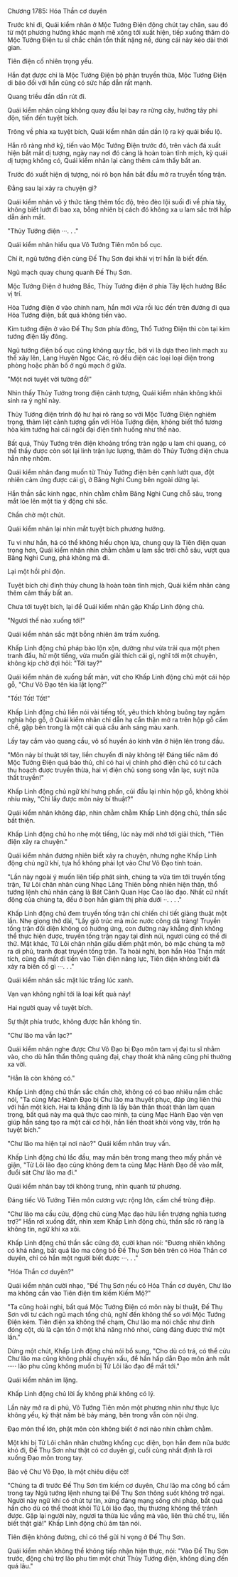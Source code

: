 




Chương 1785: Hóa Thần cơ duyên


Trước khi đi, Quái kiểm nhân ở Mộc Tướng Điện động chút tay chân, sau đó từ một phương hướng khác mạnh mẽ xông tới xuất hiện, tiếp xuống thăm dò Mộc Tướng Điện tu sĩ chắc chắn tổn thất nặng nề, dùng cái này kéo dài thời gian.

Tiên điện cố nhiên trọng yếu.

Hắn đạt được chỉ là Mộc Tướng Điện bộ phận truyền thừa, Mộc Tướng Điện di bảo đối với hắn cũng có sức hấp dẫn rất mạnh.

Quang triều dần dần rút đi.

Quái kiểm nhân cũng không quay đầu lại bay ra rừng cây, hướng tây phi độn, tiến đến tuyệt bích.

Trông về phía xa tuyệt bích, Quái kiểm nhân dần dần lộ ra kỳ quái biểu lộ.

Hắn rõ ràng nhớ kỹ, tiến vào Mộc Tướng Điện trước đó, trên vách đá xuất hiện bắt mắt dị tượng, ngày nay nơi đó càng là hoàn toàn tĩnh mịch, kỳ quái dị tượng không có, Quái kiểm nhân lại càng thêm cảm thấy bất an.

Trước đó xuất hiện dị tượng, nói rõ bọn hắn bắt đầu mở ra truyền tống trận.

Đằng sau lại xảy ra chuyện gì?

Quái kiểm nhân vô ý thức tăng thêm tốc độ, trèo đèo lội suối đi về phía tây, không biết lướt đi bao xa, bỗng nhiên bị cách đó không xa u lam sắc trời hấp dẫn ánh mắt.

"Thủy Tướng điện ···. . ."

Quái kiểm nhân hiểu qua Vô Tướng Tiên môn bố cục.

Chí ít, ngũ tướng điện cùng Đế Thụ Sơn đại khái vị trí hắn là biết đến.

Ngũ mạch quay chung quanh Đế Thụ Sơn.

Mộc Tướng Điện ở hướng Bắc, Thủy Tướng điện ở phía Tây lệch hướng Bắc vị trí.

Hỏa Tướng điện ở vào chính nam, hắn mới vừa rồi lúc đến trên đường đi qua Hỏa Tướng điện, bất quá không tiến vào.

Kim tướng điện ở vào Đế Thụ Sơn phía đông, Thổ Tướng Điện thì còn tại kim tướng điện lấy đông.

Ngũ tướng điện bố cục cũng không quy tắc, bởi vì là dựa theo linh mạch xu thế xây lên, Lang Huyên Ngọc Các, rõ đều điện các loại loại điện trong phòng hoặc phân bố ở ngũ mạch ở giữa.

"Một nơi tuyệt vời tường đổ!"

Nhìn thấy Thủy Tướng trong điện cảnh tượng, Quái kiểm nhân không khỏi sinh ra ý nghĩ này.

Thủy Tướng điện trình độ hư hại rõ ràng so với Mộc Tướng Điện nghiêm trọng, thảm liệt cảnh tượng gần với Hỏa Tướng điện, không biết thổ tương hòa kim tướng hai cái ngôi đại điện tình huống như thế nào.

Bất quá, Thủy Tướng trên điện khoảng trống tràn ngập u lam chi quang, có thể thấy được còn sót lại linh trận lực lượng, thăm dò Thủy Tướng điện chưa hẳn nhẹ nhõm.

Quái kiểm nhân đang muốn từ Thủy Tướng điện bên cạnh lướt qua, đột nhiên cảm ứng được cái gì, ở Băng Nghi Cung bên ngoài dừng lại.

Hắn thần sắc kinh ngạc, nhìn chằm chằm Băng Nghi Cung chỗ sâu, trong mắt lóe lên một tia ý động chi sắc.

Chần chờ một chút.

Quái kiểm nhân lại nhìn mắt tuyệt bích phương hướng.

Tu vi như hắn, há có thể không hiểu chọn lựa, chung quy là Tiên điện quan trọng hơn, Quái kiểm nhân nhìn chằm chằm u lam sắc trời chỗ sâu, vượt qua Băng Nghi Cung, phá không mà đi.

Lại một hồi phi độn.

Tuyệt bích chi đỉnh thủy chung là hoàn toàn tĩnh mịch, Quái kiểm nhân càng thêm cảm thấy bất an.

Chưa tới tuyệt bích, lại để Quái kiểm nhân gặp Khấp Linh động chủ.

"Ngươi thế nào xuống tới!"

Quái kiểm nhân sắc mặt bỗng nhiên âm trầm xuống.

Khấp Linh động chủ pháp bào lộn xộn, dường như vừa trải qua một phen tranh đấu, hừ một tiếng, vừa muốn giải thích cái gì, nghĩ tới một chuyện, không kịp chờ đợi hỏi: "Tới tay?"

Quái kiểm nhân đè xuống bất mãn, vứt cho Khấp Linh động chủ một cái hộp gỗ, "Chư Vô Đạo tên kia lật lọng?"

"Tốt! Tốt! Tốt!"

Khấp Linh động chủ liền nói vài tiếng tốt, yêu thích không buông tay ngắm nghía hộp gỗ, ở Quái kiểm nhân chỉ dẫn hạ cẩn thận mở ra trên hộp gỗ cấm chế, gặp bên trong là một cái quả cầu ánh sáng màu xanh.

Lấy tay cắm vào quang cầu, vô số huyền ảo kinh văn ở hiện lên trong đầu.

"Môn này bí thuật tới tay, liền chuyến đi này không tệ! Đáng tiếc năm đó Mộc Tướng Điện quá bảo thủ, chỉ có hai vị chính phó điện chủ có tư cách thu hoạch được truyền thừa, hai vị điện chủ song song vẫn lạc, suýt nữa thất truyền!"

Khấp Linh động chủ ngữ khí hưng phấn, cúi đầu lại nhìn hộp gỗ, không khỏi nhíu mày, "Chỉ lấy được môn này bí thuật?"

Quái kiểm nhân không đáp, nhìn chằm chằm Khấp Linh động chủ, thần sắc bất thiện.

Khấp Linh động chủ ho nhẹ một tiếng, lúc này mới nhớ tới giải thích, "Tiên điện xảy ra chuyện."

Quái kiểm nhân đương nhiên biết xảy ra chuyện, nhưng nghe Khấp Linh động chủ ngữ khí, tựa hồ không phải lọt vào Chư Vô Đạo tính toán.

"Lần này ngoài ý muốn liên tiếp phát sinh, chúng ta vừa tìm tới truyền tống trận, Tử Lôi chân nhân cùng Nhạc Lăng Thiên bỗng nhiên hiện thân, thổ tướng lệnh chủ nhân càng là Bát Cảnh Quan Hạc Cao lão đạo. Nhất cử nhất động của chúng ta, đều ở bọn hắn giám thị phía dưới ··. . . ."

Khấp Linh động chủ đem truyền tống trận chi chiến chi tiết giảng thuật một lần. Nhẹ giọng thở dài, "Lấy giỏ trúc mà múc nước công dã tràng! Truyền tống trận đối diện không có hưởng ứng, con đường này khẳng định không thể thực hiện được, truyền tống trận ngay tại đỉnh núi, ngươi cũng có thể đi thử. Mặt khác, Tử Lôi chân nhân giấu diếm phật môn, bỏ mặc chúng ta mở ra di phủ, tranh đoạt truyền tống trận. Ta hoài nghi, bọn hắn Hóa Thần mất tích, cũng đã mất đi tiến vào Tiên điện năng lực, Tiên điện không biết đã xảy ra biến cố gì ···. . ."

Quái kiểm nhân sắc mặt lúc trắng lúc xanh.

Vạn vạn không nghĩ tới là loại kết quả này!

Hai người quay về tuyệt bích.

Sự thật phía trước, không được hắn không tin.

"Chư lão ma vẫn lạc?"

Quái kiểm nhân nghe được Chư Vô Đạo bị Đạo môn tam vị đại tu sĩ nhằm vào, cho dù hắn thần thông quảng đại, chạy thoát khả năng cũng phi thường xa vời.

"Hẳn là còn không có."

Khấp Linh động chủ thần sắc chần chờ, không có có bao nhiêu nắm chắc nói, "Ta cùng Mạc Hành Đạo bị Chư lão ma thuyết phục, đáp ứng liên thủ với hắn một kích. Hai ta khẳng định là lấy bản thân thoát thân làm quan trọng, bất quá này ma quả thực cao minh, ta cùng Mạc Hành Đạo vẻn vẹn giúp hắn sáng tạo ra một cái cơ hội, hắn liền thoát khỏi vòng vây, trốn hạ tuyệt bích."

"Chư lão ma hiện tại nơi nào?" Quái kiểm nhân truy vấn.

Khấp Linh động chủ lắc đầu, may mắn bên trong mang theo mấy phần vẻ giận, "Tử Lôi lão đạo cũng không đem ta cùng Mạc Hành Đạo để vào mắt, đuổi sát Chư lão ma đi."

Quái kiểm nhân bay tới không trung, nhìn quanh tứ phương.

Đáng tiếc Vô Tướng Tiên môn cương vực rộng lớn, cấm chế trùng điệp.

"Chư lão ma cầu cứu, động chủ cùng Mạc đạo hữu liền trượng nghĩa tương trợ?" Hắn rơi xuống đất, nhìn xem Khấp Linh động chủ, thần sắc rõ ràng là không tin, ngữ khí xa xôi.

Khấp Linh động chủ thần sắc cứng đờ, cười khan nói: "Đương nhiên không có khả năng, bất quá lão ma công bố Đế Thụ Sơn bên trên có Hóa Thần cơ duyên, chỉ có hắn một người biết được ···. . ."

"Hóa Thần cơ duyên?"

Quái kiểm nhân cười nhạo, "Đế Thụ Sơn nếu có Hóa Thần cơ duyên, Chư lão ma không cần vào Tiên điện tìm kiếm Kiếm Mộ?"

"Ta cũng hoài nghi, bất quá Mộc Tướng Điện có môn này bí thuật, Đế Thụ Sơn với tư cách ngũ mạch tổng chủ, nghĩ đến không thể so với Mộc Tướng Điện kém. Tiên điện xa không thể chạm, Chư lão ma nói chắc như đinh đóng cột, dù là cận tồn ở một khả năng nhỏ nhoi, cũng đáng được thử một lần."

Dừng một chút, Khấp Linh động chủ nói bổ sung, "Cho dù có trá, có thể cứu Chư lão ma cũng không phải chuyện xấu, để hắn hấp dẫn Đạo môn ánh mắt ····· lão phu cũng không muốn bị Tử Lôi lão đạo để mắt tới."

Quái kiểm nhân im lặng.

Khấp Linh động chủ lời ấy không phải không có lý.

Lần này mở ra di phủ, Vô Tướng Tiên môn một phương nhìn như thực lực không yếu, kỳ thật năm bè bảy mảng, bên trong vẫn còn nội ứng.

Đạo môn thế lớn, phật môn còn không biết ở nơi nào nhìn chằm chằm.

Một khi bị Tử Lôi chân nhân chưởng khống cục diện, bọn hắn đem nửa bước khó đi, Đế Thụ Sơn như thật có cơ duyên gì, cuối cùng nhất định là rơi xuống Đạo môn trong tay.

Bảo vệ Chư Vô Đạo, là một chiêu diệu cờ!

"Chúng ta đi trước Đế Thụ Sơn tìm kiếm cơ duyên, Chư lão ma công bố cầm trong tay Ngũ tướng lệnh nhưng tại Đế Thụ Sơn thông suốt không trở ngại. Người này ngữ khí có chút tự tin, xứng đáng mạng sống chi pháp, bất quá hắn cho dù có thể thoát khỏi Tử Lôi lão đạo, thụ thương không thể tránh được. Gặp lại người này, ngươi ta thừa lúc vắng mà vào, liên thủ chế trụ, liền biết thật giả!" Khấp Linh động chủ âm tàn nói.

Tiên điện không đường, chỉ có thể gửi hi vọng ở Đế Thụ Sơn.

Quái kiểm nhân không thể không tiếp nhận hiện thực, nói: "Vào Đế Thụ Sơn trước, động chủ trợ lão phu tìm một chút Thủy Tướng điện, không dùng đến quá lâu."





